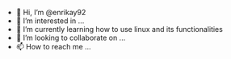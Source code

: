 - 👋 Hi, I’m @enrikay92
- 👀 I’m interested in ...
- 🌱 I’m currently learning how to use linux and its functionalities 
- 💞️ I’m looking to collaborate on ...
- 📫 How to reach me ...

<!---
enrikay92/enrikay92 is a ✨ special ✨ repository because its `README.md` (this file) appears on your GitHub profile.
You can click the Preview link to take a look at your changes.
--->
